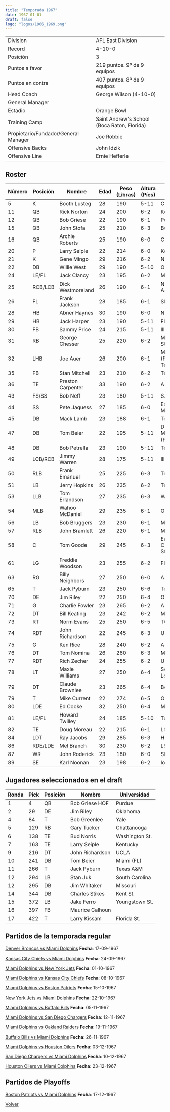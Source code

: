 ```yaml
---
title: "Temporada 1967"
date: 1967-01-01
draft: false
logo: "logos/1966_1969.png"
---
```


|                      |                      |
|-------------------------|---------------------------|
| Division               | AFL East Division            |
| Record                 | 4-10-0              |
| Posición               | 3            |
| Puntos a favor         | 219 puntos. 9º de 9 equipos           |
| Puntos en contra       | 407 puntos. 8º de 9 equipos       |
| Head Coach             | George Wilson (4-10-0)               |
| General Manager        |       |
| Estadio                | Orange Bowl             |
| Training Camp          | Saint Andrew's School (Boca Raton, Florida)        |
| Propietario/Fundador/General Manager | Joe Robbie |
| Offensive Backs | John Idzik |
| Offensive Line | Ernie Hefferle |


## Roster

| Número | Posición | Nombre           | Edad | Peso (Libras) | Altura (Píes) | Universidad          |
|--------|----------|------------------|------|---------------|---------------|----------------------|
| 5 | K | Booth Lusteg | 28 | 190 | 5-11 | Connecticut |
| 11 | QB | Rick Norton | 24 | 200 | 6-2 | Kentucky |
| 12 | QB | Bob Griese | 22 | 190 | 6-1 | Purdue |
| 15 | QB | John Stofa | 25 | 210 | 6-3 | Buffalo |
| 16 | QB | Archie Roberts | 25 | 190 | 6-0 | Columbia |
| 20 | P | Larry Seiple | 22 | 214 | 6-0 | Kentucky |
| 21 | K | Gene Mingo | 29 | 216 | 6-2 | None |
| 22 | DB | Willie West | 29 | 190 | 5-10 | Oregon |
| 24 | LE/FL | Jack Clancy | 23 | 195 | 6-2 | Michigan |
| 25 | RCB/LCB | Dick Westmoreland | 26 | 190 | 6-1 | North Carolina A&T |
| 26 | FL | Frank Jackson | 28 | 185 | 6-1 | SMU |
| 28 | HB | Abner Haynes | 30 | 190 | 6-0 | North Texas |
| 29 | HB | Jack Harper | 23 | 190 | 5-11 | Florida |
| 30 | FB | Sammy Price | 24 | 215 | 5-11 | Illinois |
| 31 | RB | George Chesser | 25 | 220 | 6-2 | Mississippi,Delta St. |
| 32 | LHB | Joe Auer | 26 | 200 | 6-1 | Miami (FL),Georgia Tech |
| 35 | FB | Stan Mitchell | 23 | 210 | 6-2 | Tennessee |
| 36 | TE | Preston Carpenter | 33 | 190 | 6-2 | Arkansas |
| 43 | FS/SS | Bob Neff | 23 | 180 | 5-11 | S.F. Austin |
| 44 | SS | Pete Jaquess | 27 | 185 | 6-0 | Eastern New Mexico |
| 45 | DB | Mack Lamb | 23 | 188 | 6-1 | Tennessee St. |
| 47 | DB | Tom Beier | 22 | 195 | 5-11 | Detroit Mercy,Miami (FL) |
| 48 | DB | Bob Petrella | 23 | 190 | 5-11 | Tennessee |
| 49 | LCB/RCB | Jimmy Warren | 28 | 175 | 5-11 | Illinois |
| 50 | RLB | Frank Emanuel | 25 | 225 | 6-3 | Tennessee |
| 51 | LB | Jerry Hopkins | 26 | 235 | 6-2 | Texas A&M |
| 53 | LLB | Tom Erlandson | 27 | 235 | 6-3 | Washington St. |
| 54 | MLB | Wahoo McDaniel | 29 | 235 | 6-1 | Oklahoma |
| 56 | LB | Bob Bruggers | 23 | 230 | 6-1 | Minnesota |
| 57 | RLB | John Bramlett | 26 | 220 | 6-1 | Memphis |
| 58 | C | Tom Goode | 29 | 245 | 6-3 | East Mississippi CC,Mississippi St. |
| 61 | LG | Freddie Woodson | 23 | 255 | 6-2 | Florida A&M |
| 63 | RG | Billy Neighbors | 27 | 250 | 6-0 | Alabama |
| 65 | T | Jack Pyburn | 23 | 250 | 6-6 | Texas A&M |
| 70 | DE | Jim Riley | 22 | 250 | 6-4 | Oklahoma |
| 71 | G | Charlie Fowler | 23 | 265 | 6-2 | Auburn,Houston |
| 72 | DT | Bill Keating | 23 | 242 | 6-2 | Michigan |
| 73 | RT | Norm Evans | 25 | 250 | 6-5 | TCU |
| 74 | RDT | John Richardson | 22 | 245 | 6-3 | UCLA |
| 75 | G | Ken Rice | 28 | 240 | 6-2 | Auburn |
| 76 | DT | Tom Nomina | 26 | 260 | 6-3 | Miami (OH) |
| 77 | RDT | Rich Zecher | 24 | 255 | 6-2 | Utah St. |
| 78 | LT | Maxie Williams | 27 | 250 | 6-4 | Southeastern Louisiana |
| 79 | DT | Claude Brownlee | 23 | 265 | 6-4 | Benedictine |
| 79 | T | Mike Current | 22 | 274 | 6-5 | Ohio St. |
| 80 | LDE | Ed Cooke | 32 | 250 | 6-4 | Maryland |
| 81 | LE/FL | Howard Twilley | 24 | 185 | 5-10 | Tulsa |
| 82 | TE | Doug Moreau | 22 | 215 | 6-1 | LSU |
| 84 | LDT | Ray Jacobs | 29 | 285 | 6-3 | Howard Payne |
| 86 | RDE/LDE | Mel Branch | 30 | 230 | 6-2 | LSU |
| 87 | WR | John Roderick | 23 | 180 | 6-0 | SMU |
| 89 | SE | Karl Noonan | 23 | 198 | 6-2 | Iowa |


## Jugadores seleccionados en el draft

| Ronda | Pick | Posición | Nombre           | Universidad          |
|-------|------|----------|------------------|----------------------|
| 1 | 4 | QB | Bob Griese HOF | Purdue |
| 2 | 29 | DE | Jim Riley | Oklahoma |
| 4 | 84 | T | Bob Greenlee | Yale |
| 5 | 129 | RB | Gary Tucker | Chattanooga |
| 6 | 138 | TE | Bud Norris | Washington St. |
| 7 | 163 | TE | Larry Seiple | Kentucky |
| 9 | 216 | DT | John Richardson | UCLA |
| 10 | 241 | DB | Tom Beier | Miami (FL) |
| 11 | 266 | T | Jack Pyburn | Texas A&M |
| 12 | 294 | LB | Stan Juk | South Carolina |
| 12 | 295 | DB | Jim Whitaker | Missouri |
| 14 | 344 | DB | Charles Stikes | Kent St. |
| 15 | 372 | LB | Jake Ferro | Youngstown St. |
| 16 | 397 | FB | Maurice Calhoun |  |
| 17 | 422 | T | Larry Kissam | Florida St. |


## Partidos de la temporada regular

[Denver Broncos vs Miami Dolphins](/historia/partidos/den-mia-19670917) **Fecha**: 17-09-1967

[Kansas City Chiefs vs Miami Dolphins](/historia/partidos/kc-mia-19670924) **Fecha**: 24-09-1967

[Miami Dolphins vs New York Jets](/historia/partidos/mia-nyj-19671001) **Fecha**: 01-10-1967

[Miami Dolphins vs Kansas City Chiefs](/historia/partidos/mia-kc-19671008) **Fecha**: 08-10-1967

[Miami Dolphins vs Boston Patriots](/historia/partidos/mia-bos-19671015) **Fecha**: 15-10-1967

[New York Jets vs Miami Dolphins](/historia/partidos/nyj-mia-19671022) **Fecha**: 22-10-1967

[Miami Dolphins vs Buffalo Bills](/historia/partidos/mia-buf-19671105) **Fecha**: 05-11-1967

[Miami Dolphins vs San Diego Chargers](/historia/partidos/mia-sd-19671112) **Fecha**: 12-11-1967

[Miami Dolphins vs Oakland Raiders](/historia/partidos/mia-oak-19671119) **Fecha**: 19-11-1967

[Buffalo Bills vs Miami Dolphins](/historia/partidos/buf-mia-19671126) **Fecha**: 26-11-1967

[Miami Dolphins vs Houston Oilers](/historia/partidos/mia-hou-19671203) **Fecha**: 03-12-1967

[San Diego Chargers vs Miami Dolphins](/historia/partidos/sd-mia-19671210) **Fecha**: 10-12-1967

[Houston Oilers vs Miami Dolphins](/historia/partidos/hou-mia-19671223) **Fecha**: 23-12-1967




## Partidos de Playoffs

[Boston Patriots vs Miami Dolphins](/historia/partidos/bos-mia-19671217) **Fecha**: 17-12-1967




[Volver](/historia)